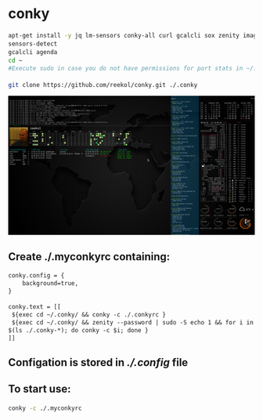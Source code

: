 # conky


```bash
apt-get install -y jq lm-sensors conky-all curl gcalcli sox zenity imagemagick
sensors-detect
gcalcli agenda
cd ~
#Execute sudo in case you do not have permissions for port stats in ~/.conky/.conkyrc

git clone https://github.com/reekol/conky.git ./.conky

```
![Example](./demo.png)

## Create ./.myconkyrc containing:

```
conky.config = {
    background=true,
}

conky.text = [[
 ${exec cd ~/.conky/ && conky -c ./.conkyrc }
 ${exec cd ~/.conky/ && zenity --password | sudo -S echo 1 && for i in $(ls ./.conky-*); do conky -c $i; done }
]]

```

## Configation is stored in *./.config* file
## To start use:

```bash
conky -c ./.myconkyrc
```
